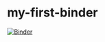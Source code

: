 # my-first-binder

[![Binder](https://mybinder.org/badge_logo.svg)](https://mybinder.org/v2/gh/marcobarilari/my-first-binder/HEAD)

